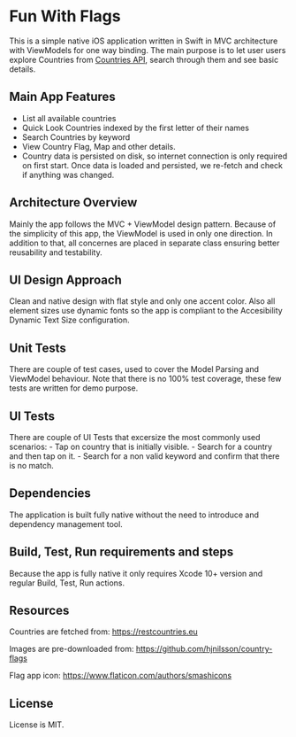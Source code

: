 # Fun With Flags

This is a simple native iOS application written in Swift in MVC architecture with ViewModels for one way binding. The main purpose is to let user users explore Countries from [Countries API](https://restcountries.eu/), search through them and see basic details.

## Main App Features
- List all available countries
- Quick Look Countries indexed by the first letter of their names
- Search Countries by keyword
- View Country Flag, Map and other details.
- Country data is persisted on disk, so internet connection is only required on first start. Once data is loaded and persisted, we re-fetch and check if anything was changed.

## Architecture Overview
Mainly the app follows the MVC + ViewModel design pattern. Because of the simplicity of this app, the ViewModel is used in only one direction. In addition to that, all concernes are placed in separate class ensuring better reusability and testability.

## UI Design Approach
Clean and native design with flat style and only one accent color. Also all element sizes use dynamic fonts so the app is compliant to the Accesibility Dynamic Text Size configuration.

## Unit Tests
There are couple of test cases, used to cover the Model Parsing and ViewModel behaviour. Note that there is no 100% test coverage, these few tests are written for demo purpose.

## UI Tests
There are couple of UI Tests that excersize the most commonly used scenarios:
	- Tap on country that is initially visible.
	- Search for a country and then tap on it.
	- Search for a non valid keyword and confirm that there is no match.

## Dependencies
The application is built fully native without the need to  introduce and dependency management tool.


## Build, Test, Run requirements and steps
Because the app is fully native it only requires Xcode 10+ version and regular Build, Test, Run actions.

## Resources
Countries are fetched from: https://restcountries.eu

Images are pre-downloaded from: https://github.com/hjnilsson/country-flags

Flag app icon:  https://www.flaticon.com/authors/smashicons

## License

License is MIT.
